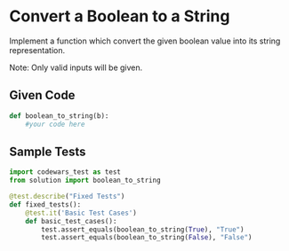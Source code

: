 # Convert a Boolean to a String

Implement a function which convert the given boolean value into its string representation.

Note: Only valid inputs will be given.

## Given Code

```python
def boolean_to_string(b):
    #your code here
```

## Sample Tests

```python
import codewars_test as test
from solution import boolean_to_string

@test.describe("Fixed Tests")
def fixed_tests():
    @test.it('Basic Test Cases')
    def basic_test_cases():
        test.assert_equals(boolean_to_string(True), "True")
        test.assert_equals(boolean_to_string(False), "False")
```
